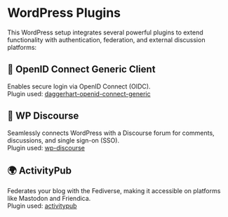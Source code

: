 # WordPress Plugins

This WordPress setup integrates several powerful plugins to extend functionality with authentication, federation, and external discussion platforms:

## 🔐 OpenID Connect Generic Client  
Enables secure login via OpenID Connect (OIDC).  
Plugin used: [daggerhart-openid-connect-generic](https://wordpress.org/plugins/daggerhart-openid-connect-generic/)

## 💬 WP Discourse  
Seamlessly connects WordPress with a Discourse forum for comments, discussions, and single sign-on (SSO).  
Plugin used: [wp-discourse](https://wordpress.org/plugins/wp-discourse/)

## 🌍 ActivityPub  
Federates your blog with the Fediverse, making it accessible on platforms like Mastodon and Friendica.  
Plugin used: [activitypub](https://wordpress.org/plugins/activitypub/)
